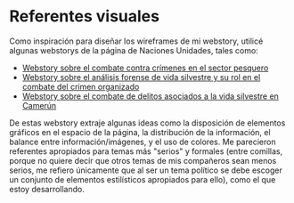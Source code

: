 # Referentes visuales
Como inspiración para diseñar los wireframes de mi webstory, utilicé algunas webstorys de la página de Naciones Unidades, tales como: 
* [Webstory sobre el combate contra crímenes en el sector pesquero](https://www.unodc.org/unodc/en/environment-climate/webstories/legislative-guide-fisheries.html)
* [Webstory sobre el análisis forense de vida silvestre y su rol en el combate del crimen organizado](https://www.unodc.org/unodc/frontpage/2024/February/wildlife-forensics_-how-science-is-helping-to-combat-a-billion-dollar-organized-crime-industry.html)
* [Webstory sobre el combate de delitos asociados a la vida silvestre en Camerún](https://www.unodc.org/unodc/en/frontpage/2023/July/helping-those-on-the-frontlines-to-combat-wildlife-crime-in-cameroon.html)

De estas webstory extraje algunas ideas como la disposición de elementos gráficos en el espacio de la página, la distribución de la información, el balance entre información/imágenes, y el uso de colores. Me parecieron referentes apropiados para temas más "serios" y formales (entre comillas, porque no quiere decir que otros temas de mis compañeros sean menos serios, me refiero únicamente que al ser un tema político se debe escoger un conjunto de elementos estilísticos apropiados para ello), como el que estoy desarrollando. 